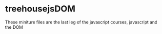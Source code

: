 # treehousejsDOM
These miniture files are the last leg of the javascript courses, javascript and the DOM
